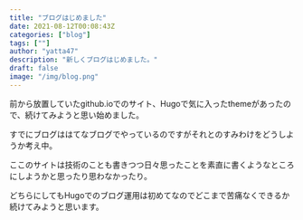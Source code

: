 ```yaml
---
title: "ブログはじめました"
date: 2021-08-12T00:08:43Z
categories: ["blog"]
tags: [""]
author: "yatta47"
description: "新しくブログはじめました。"
draft: false
image: "/img/blog.png"
---
```


前から放置していたgithub.ioでのサイト、Hugoで気に入ったthemeがあったので、続けてみようと思い始めました。

すでにブログははてなブログでやっているのですがそれとのすみわけをどうしようか考え中。

ここのサイトは技術のことも書きつつ日々思ったことを素直に書くようなところにしようかと思ったり思わなかったり。

どちらにしてもHugoでのブログ運用は初めてなのでどこまで苦痛なくできるか続けてみようと思います。
